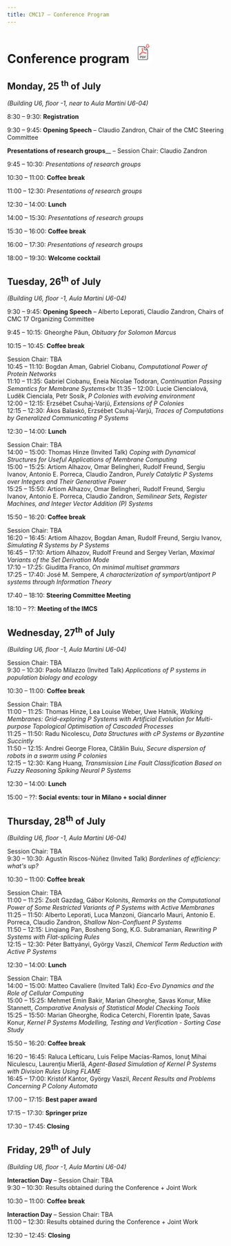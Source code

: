 ```yaml
---
title: CMC17 – Conference Program
---
```


Conference program [<img src="/media/pdf-icon.svg" alt="PDF format" height="48" width="48" class="pdf_icon">](/conference-program/CMC17-preliminary-program.pdf)
================================================================================================================================================================

Monday, 25 <sup>th</sup> of July
--------------------------------

_(Building U6, floor -1, near to Aula Martini U6-04)_

8:30 – 9:30: __Registration__

9:30 – 9:45: __Opening Speech__ – Claudio Zandron, Chair of the CMC Steering Committee

__Presentations of research groups____ – Session Chair: Claudio Zandron

9:45 – 10:30: _Presentations of research groups_

10:30 – 11:00: __Coffee break__

11:00 – 12:30: _Presentations of research groups_

12:30 – 14:00: __Lunch__

14:00 – 15:30: _Presentations of research groups_

15:30 – 16:00: __Coffee break__

16:00 – 17:30: _Presentations of research groups_

18:00 – 19:30: __Welcome cocktail__

Tuesday, 26<sup>th</sup> of July
--------------------------------

_(Building U6, floor -1, Aula Martini U6-04)_

9:30 – 9:45: __Opening Speech__ – Alberto Leporati, Claudio Zandron, Chairs of CMC 17 Organizing Committee

9:45 – 10:15: Gheorghe Păun, _Obituary for Solomon Marcus_

10:15 – 10:45: __Coffee break__

Session Chair: TBA<br>
10:45 – 11:10: Bogdan Aman, Gabriel Ciobanu, _Computational Power of Protein Networks_<br>
11:10 – 11:35: Gabriel Ciobanu, Eneia Nicolae Todoran, _Continuation Passing Semantics for Membrane Systems_<br
11:35 – 12:00: Lucie Ciencialová, Luděk Cienciala, Petr Sosík, _P Colonies with evolving environment_<br>
12:00 – 12:15: Erzsébet Csuhaj-Varjú, _Extensions of P Colonies_<br>
12:15 – 12:30: Ákos Balaskó, Erzsébet Csuhaj-Varjú, _Traces of Computations by Generalized Communicating P Systems_<br>

12:30 – 14:00: __Lunch__

Session Chair: TBA<br>
14:00 – 15:00: Thomas Hinze (Invited Talk) _Coping with Dynamical Structures for Useful Applications of Membrane Computing_<br>
15:00 – 15:25: Artiom Alhazov, Omar Belingheri, Rudolf Freund, Sergiu Ivanov, Antonio E. Porreca, Claudio Zandron, _Purely Catalytic P Systems over Integers and Their Generative Power_<br>
15:25 – 15:50: Artiom Alhazov, Omar Belingheri, Rudolf Freund, Sergiu Ivanov, Antonio E. Porreca, Claudio Zandron, _Semilinear Sets, Register Machines, and Integer Vector Addition (P) Systems_<br>

15:50 – 16:20: __Coffee break__

Session Chair: TBA<br>
16:20 – 16:45: Artiom Alhazov, Bogdan Aman, Rudolf Freund, Sergiu Ivanov, _Simulating R Systems by P Systems_<br>
16:45 – 17:10: Artiom Alhazov, Rudolf Freund and Sergey Verlan, _Maximal Variants of the Set Derivation Mode_<br>
17:10 – 17:25: Giuditta Franco, _On minimal multiset grammars_<br>
17:25 – 17:40: José M. Sempere, _A characterization of symport/antiport P systems through Information Theory_<br>

17:40 – 18:10: __Steering Committee Meeting__

18:10 – ??: __Meeting of the IMCS__

Wednesday, 27<sup>th</sup> of July
----------------------------------

_(Building U6, floor -1, Aula Martini U6-04)_

Session Chair: TBA<br>
9:30 – 10:30: Paolo Milazzo (Invited Talk) _Applications of P systems in population biology and ecology_<br>

10:30 – 11:00: __Coffee break__

Session Chair: TBA<br>
11:00 – 11:25: Thomas Hinze, Lea Louise Weber, Uwe Hatnik, _Walking Membranes: Grid-exploring P Systems with Artificial Evolution for Multi-purpose Topological Optimisation of Cascaded Processes_<br>
11:25 – 11:50: Radu Nicolescu, _Data Structures with cP Systems or Byzantine Succintly_<br>
11:50 – 12:15: Andrei George Florea, Cătălin Buiu, _Secure dispersion of robots in a swarm using P colonies_<br>
12:15 – 12:30: Kang Huang, _Transmission Line Fault Classification Based on Fuzzy Reasoning Spiking Neural P Systems_<br>

12:30 – 14:00: __Lunch__

15:00 – ??: __Social events: tour in Milano + social dinner__

Thursday, 28<sup>th</sup> of July
---------------------------------

_(Building U6, floor -1, Aula Martini U6-04)_

Session Chair: TBA<br>
9:30 – 10:30: Agustín Riscos-Núñez (Invited Talk) _Borderlines of efficiency: what's up?_<br>

10:30 – 11:00: __Coffee break__

Session Chair: TBA<br>
11:00 – 11:25: Zsolt Gazdag, Gábor Kolonits, _Remarks on the Computational Power of Some Restricted Variants of P Systems with Active Membranes_<br>
11:25 – 11:50: Alberto Leporati, Luca Manzoni, Giancarlo Mauri, Antonio E. Porreca, Claudio Zandron, _Shallow Non-Confluent P Systems_<br>
11:50 – 12:15: Linqiang Pan, Bosheng Song, K.G. Subramanian, _Rewriting P Systems with Flat-splicing Rules_<br>
12:15 – 12:30: Péter Battyányi, György Vaszil, _Chemical Term Reduction with Active P Systems_<br>

12:30 – 14:00: __Lunch__

Session Chair: TBA<br>
14:00 – 15:00: Matteo Cavaliere (Invited Talk) _Eco-Evo Dynamics and the Role of Cellular Computing_<br>
15:00 – 15:25: Mehmet Emin Bakir, Marian Gheorghe, Savas Konur, Mike Stannett, _Comparative Analysis of Statistical Model Checking Tools_<br>
15:25 – 15:50: Marian Gheorghe, Rodica Ceterchi, Florentin Ipate, Savas Konur, _Kernel P Systems Modelling, Testing and Verification - Sorting Case Study_<br>

15:50 – 16:20: __Coffee break__

16:20 – 16:45: Raluca Lefticaru, Luis Felipe Macías-Ramos, Ionuţ Mihai Niculescu, Laurenţiu Mierlă, _Agent-Based Simulation of Kernel P Systems with Division Rules Using FLAME_<br>
16:45 – 17:00: Kristóf Kántor, György Vaszil, _Recent Results and Problems Concerning P Colony Automata_<br>

17:00 – 17:15: __Best paper award__

17:15 – 17:30: __Springer prize__

17:30 – 17:45: __Closing__

Friday, 29<sup>th</sup> of July
-------------------------------

_(Building U6, floor -1, Aula Martini U6-04)_

__Interaction Day__ – Session Chair: TBA<br>
9:30 – 10:30: Results obtained during the Conference + Joint Work

10:30 – 11:00: __Coffee break__

__Interaction Day__ – Session Chair: TBA<br>
11:00 – 12:30: Results obtained during the Conference + Joint Work

12:30 – 12:45: __Closing__


